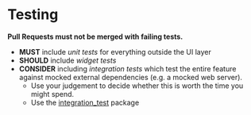 # Testing

**Pull Requests must not be merged with failing tests.**

- **MUST** include _unit tests_ for everything outside the UI layer
- **SHOULD** include _widget tests_
- **CONSIDER** including _integration tests_ which test the entire feature against mocked external dependencies (e.g. a mocked web server).
  - Use your judgement to decide whether this is worth the time you might spend.
  - Use the [integration_test](https://pub.dev/packages/integration_test) package
